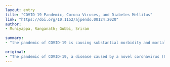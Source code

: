 ```yaml
---
layout: entry
title: "COVID-19 Pandemic, Corona Viruses, and Diabetes Mellitus"
link: "https://doi.org/10.1152/ajpendo.00124.2020"
author:
- Muniyappa, Ranganath; Gubbi, Sriram

summary:
- "the pandemic of COVID-19 is causing substantial morbidity and mortality. Older age and presence of diabetes mellitus, hypertension, and obesity significantly increases the risk for hospitalization and death. In this Perspective, we discuss potential mechanisms by which diabetes modulates the host-viral interactions and host-immune responses. We hope to highlight gaps in knowledge that require further studies. The current literature on SARS-CoV-2 is a key part of the study in patients with diabetes. Diabemic is caused by a novel coronavirus, a disease caused by SARS."

original:
- "The pandemic of COVID-19, a disease caused by a novel coronavirus (CoV), SARS-CoV-2, is causing substantial morbidity and mortality. Older age and presence of diabetes mellitus, hypertension, and obesity significantly increases the risk for hospitalization and death in COVID-19 patients. In this Perspective, informed by the studies on severe acute respiratory syndrome, SARS-CoV, and Middle East respiratory syndrome, MERS-CoV, and the current literature on SARS-CoV-2, we discuss potential mechanisms by which diabetes modulates the host-viral interactions and host-immune responses. We hope to highlight gaps in knowledge that require further studies pertinent to COVID-19 in patients with diabetes."
---
```


